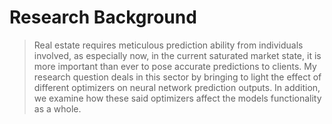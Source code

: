 # Research Background

> Real estate requires meticulous prediction ability from individuals involved, as especially now, in the current saturated market state, it is more important than ever to pose accurate predictions to clients. 
> My research question deals in this sector by bringing to light the effect of different optimizers on neural network prediction outputs.
> In addition, we examine how these said optimizers affect the models functionality as a whole.
